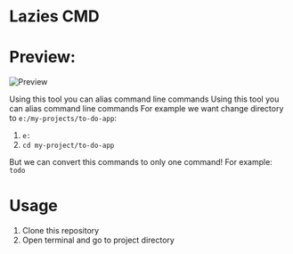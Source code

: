 # Lazies CMD

# Preview:
![Preview](https://s20.picofile.com/file/8444997592/lazies_cmd_ss.PNG)

Using this tool you can alias command line commands
Using this tool you can alias command line commands For example we want change directory to `e:/my-projects/to-do-app`:
1. `e:`
2. `cd my-project/to-do-app`

But we can convert this commands to only one command!
For example: `todo`

# Usage
1. Clone this repository
2. Open terminal and go to project directory
